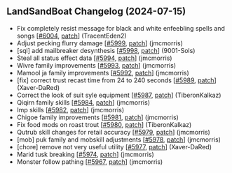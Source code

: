 ## LandSandBoat Changelog (2024-07-15)
- Fix completely resist message for black and white enfeebling spells and songs [[#6004](https://github.com/LandSandBoat/server/pull/6004), [patch](https://github.com/LandSandBoat/server/pull/6004.patch)] (TracentEden2)
- Adjust pecking flurry damage [[#5999](https://github.com/LandSandBoat/server/pull/5999), [patch](https://github.com/LandSandBoat/server/pull/5999.patch)] (jmcmorris)
- [sql] add mailbreaker desynthesis [[#5998](https://github.com/LandSandBoat/server/pull/5998), [patch](https://github.com/LandSandBoat/server/pull/5998.patch)] (9001-Sols)
- Steal all status effect data [[#5994](https://github.com/LandSandBoat/server/pull/5994), [patch](https://github.com/LandSandBoat/server/pull/5994.patch)] (jmcmorris)
- Wivre family improvements [[#5993](https://github.com/LandSandBoat/server/pull/5993), [patch](https://github.com/LandSandBoat/server/pull/5993.patch)] (jmcmorris)
- Mamool ja family improvements [[#5992](https://github.com/LandSandBoat/server/pull/5992), [patch](https://github.com/LandSandBoat/server/pull/5992.patch)] (jmcmorris)
- [fix] correct trust recast time from 24 to 240 seconds [[#5989](https://github.com/LandSandBoat/server/pull/5989), [patch](https://github.com/LandSandBoat/server/pull/5989.patch)] (Xaver-DaRed)
- Correct the look of suit syle equipment [[#5987](https://github.com/LandSandBoat/server/pull/5987), [patch](https://github.com/LandSandBoat/server/pull/5987.patch)] (TiberonKalkaz)
- Qiqirn family skills [[#5984](https://github.com/LandSandBoat/server/pull/5984), [patch](https://github.com/LandSandBoat/server/pull/5984.patch)] (jmcmorris)
- Imp skills [[#5982](https://github.com/LandSandBoat/server/pull/5982), [patch](https://github.com/LandSandBoat/server/pull/5982.patch)] (jmcmorris)
- Chigoe family improvements [[#5981](https://github.com/LandSandBoat/server/pull/5981), [patch](https://github.com/LandSandBoat/server/pull/5981.patch)] (jmcmorris)
- Fix food mods on roast trout [[#5980](https://github.com/LandSandBoat/server/pull/5980), [patch](https://github.com/LandSandBoat/server/pull/5980.patch)] (TiberonKalkaz)
- Qutrub skill changes for retail accuracy [[#5979](https://github.com/LandSandBoat/server/pull/5979), [patch](https://github.com/LandSandBoat/server/pull/5979.patch)] (jmcmorris)
- [mob] puk family and mobskill adjustments [[#5978](https://github.com/LandSandBoat/server/pull/5978), [patch](https://github.com/LandSandBoat/server/pull/5978.patch)] (jmcmorris)
- [chore] remove not very useful utility [[#5977](https://github.com/LandSandBoat/server/pull/5977), [patch](https://github.com/LandSandBoat/server/pull/5977.patch)] (Xaver-DaRed)
- Marid tusk breaking [[#5974](https://github.com/LandSandBoat/server/pull/5974), [patch](https://github.com/LandSandBoat/server/pull/5974.patch)] (jmcmorris)
- Monster follow pathing [[#5967](https://github.com/LandSandBoat/server/pull/5967), [patch](https://github.com/LandSandBoat/server/pull/5967.patch)] (jmcmorris)
